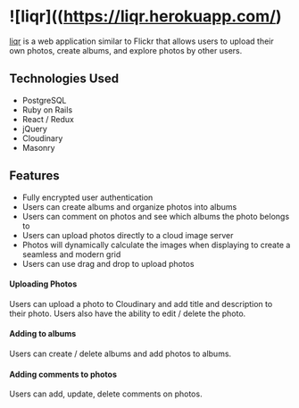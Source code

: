 # ![liqr]((https://liqr.herokuapp.com/)

[liqr](https://liqr.herokuapp.com/) is a web application similar to Flickr that allows users to upload their own photos, create albums, and explore photos by other users.

## Technologies Used

+ PostgreSQL
+ Ruby on Rails
+ React / Redux
+ jQuery
+ Cloudinary
+ Masonry



## Features

+ Fully encrypted user authentication
+ Users can create albums and organize photos into albums
+ Users can comment on photos and see which albums the photo belongs to
+ Users can upload photos directly to a cloud image server
+ Photos will dynamically calculate the images when displaying to create a seamless and modern grid
+ Users can use drag and drop to upload photos

#### Uploading Photos

Users can upload a photo to Cloudinary and add title and description to their photo. Users also have the ability to edit / delete the photo.

#### Adding to albums

Users can create / delete albums and add photos to albums.

#### Adding comments to photos

Users can add, update, delete comments on photos.
